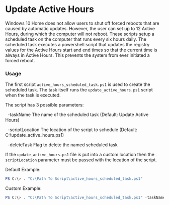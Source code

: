 # Update Active Hours

Windows 10 Home does not allow users to shut off forced reboots that are caused by automatic updates. However, the user can set up to 12 Active Hours, during which the computer will not reboot. These scripts setup a scheduled task on the computer that runs every six hours daily. The scheduled task executes a powershell script that updates the registry values for the Active Hours start and end times so that the current time is always in Active Hours. This prevents the system from ever initiated a forced reboot.

### Usage

The first script `active_hours_scheduled_task.ps1` is used to create the scheduled task. The task itself runs the `update_active_hours.ps1` script when the task is executed.

The script has 3 possible parameters:

&nbsp;&nbsp;-taskName          The name of the scheduled task (Default: Update Active Hours)

&nbsp;&nbsp;-scriptLocation    The location of the script to schedule (Default: C:\update_active_hours.ps1)

&nbsp;&nbsp;-deleteTask        Flag to delete the named scheduled task

If the `update_active_hours.ps1` file is put into a custom location then the `-scriptLocation` parameter must be passed with the location of the script.

Default Example:

```powershell
PS C:\> . "C:\Path To Script\active_hours_scheduled_task.ps1"
```

Custom Example:

```powershell
PS C:\> . "C:\Path To Script\active_hours_scheduled_task.ps1" -taskName "My Custom Task" -scriptLocation "C:\My Custom Location\update_active_hours.ps1"
```
